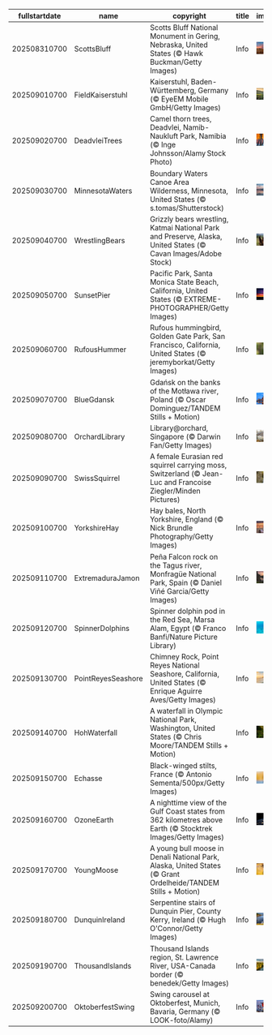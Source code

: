 |fullstartdate|name|copyright|title|image|
|--|--|--|--|--|
202508310700|ScottsBluff|Scotts Bluff National Monument in Gering, Nebraska, United States (© Hawk Buckman/Getty Images)|Info|![](/en-AU/2025/09/202508310700ScottsBluff.jpg)|
202509010700|FieldKaiserstuhl|Kaiserstuhl, Baden-Württemberg, Germany (© EyeEM Mobile GmbH/Getty Images)|Info|![](/en-AU/2025/09/202509010700FieldKaiserstuhl.jpg)|
202509020700|DeadvleiTrees|Camel thorn trees, Deadvlei, Namib-Naukluft Park, Namibia (© Inge Johnsson/Alamy Stock Photo)|Info|![](/en-AU/2025/09/202509020700DeadvleiTrees.jpg)|
202509030700|MinnesotaWaters|Boundary Waters Canoe Area Wilderness, Minnesota, United States (© s.tomas/Shutterstock)|Info|![](/en-AU/2025/09/202509030700MinnesotaWaters.jpg)|
202509040700|WrestlingBears|Grizzly bears wrestling, Katmai National Park and Preserve, Alaska, United States (© Cavan Images/Adobe Stock)|Info|![](/en-AU/2025/09/202509040700WrestlingBears.jpg)|
202509050700|SunsetPier|Pacific Park, Santa Monica State Beach, California, United States (© EXTREME-PHOTOGRAPHER/Getty Images)|Info|![](/en-AU/2025/09/202509050700SunsetPier.jpg)|
202509060700|RufousHummer|Rufous hummingbird, Golden Gate Park, San Francisco, California, United States (© jeremyborkat/Getty Images)|Info|![](/en-AU/2025/09/202509060700RufousHummer.jpg)|
202509070700|BlueGdansk|Gdańsk on the banks of the Motława river, Poland (© Oscar Dominguez/TANDEM Stills + Motion)|Info|![](/en-AU/2025/09/202509070700BlueGdansk.jpg)|
202509080700|OrchardLibrary|Library@orchard, Singapore (© Darwin Fan/Getty Images)|Info|![](/en-AU/2025/09/202509080700OrchardLibrary.jpg)|
202509090700|SwissSquirrel|A female Eurasian red squirrel carrying moss, Switzerland (© Jean-Luc and Francoise Ziegler/Minden Pictures)|Info|![](/en-AU/2025/09/202509090700SwissSquirrel.jpg)|
202509100700|YorkshireHay|Hay bales, North Yorkshire, England (© Nick Brundle Photography/Getty Images)|Info|![](/en-AU/2025/09/202509100700YorkshireHay.jpg)|
202509110700|ExtremaduraJamon|Peña Falcon rock on the Tagus river, Monfragüe National Park, Spain (© Daniel Viñé Garcia/Getty Images)|Info|![](/en-AU/2025/09/202509110700ExtremaduraJamon.jpg)|
202509120700|SpinnerDolphins|Spinner dolphin pod in the Red Sea, Marsa Alam, Egypt (© Franco Banfi/Nature Picture Library)|Info|![](/en-AU/2025/09/202509120700SpinnerDolphins.jpg)|
202509130700|PointReyesSeashore|Chimney Rock, Point Reyes National Seashore, California, United States (© Enrique Aguirre Aves/Getty Images)|Info|![](/en-AU/2025/09/202509130700PointReyesSeashore.jpg)|
202509140700|HohWaterfall|A waterfall in Olympic National Park, Washington, United States (© Chris Moore/TANDEM Stills + Motion)|Info|![](/en-AU/2025/09/202509140700HohWaterfall.jpg)|
202509150700|Echasse|Black-winged stilts, France (© Antonio Sementa/500px/Getty Images)|Info|![](/en-AU/2025/09/202509150700Echasse.jpg)|
202509160700|OzoneEarth|A nighttime view of the Gulf Coast states from 362 kilometres above Earth (© Stocktrek Images/Getty Images)|Info|![](/en-AU/2025/09/202509160700OzoneEarth.jpg)|
202509170700|YoungMoose|A young bull moose in Denali National Park, Alaska, United States (© Grant Ordelheide/TANDEM Stills + Motion)|Info|![](/en-AU/2025/09/202509170700YoungMoose.jpg)|
202509180700|DunquinIreland|Serpentine stairs of Dunquin Pier, County Kerry, Ireland (© Hugh O'Connor/Getty Images)|Info|![](/en-AU/2025/09/202509180700DunquinIreland.jpg)|
202509190700|ThousandIslands|Thousand Islands region, St. Lawrence River, USA-Canada border (© benedek/Getty Images)|Info|![](/en-AU/2025/09/202509190700ThousandIslands.jpg)|
202509200700|OktoberfestSwing|Swing carousel at Oktoberfest, Munich, Bavaria, Germany (© LOOK-foto/Alamy)|Info|![](/en-AU/2025/09/202509200700OktoberfestSwing.jpg)|
